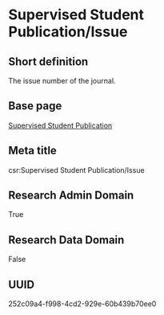 # Supervised Student Publication/Issue
## Short definition
The issue number of the journal.
## Base page
[Supervised Student Publication](../../Objects/Supervised%20Student%20Publication.md)
## Meta title
csr:Supervised Student Publication/Issue
## Research Admin Domain
True
## Research Data Domain
False
## UUID
252c09a4-f998-4cd2-929e-60b439b70ee0

